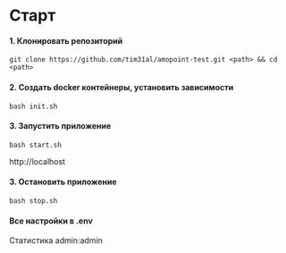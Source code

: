 # Старт

#### 1. Клонировать репозиторий
`git clone https://github.com/tim31al/amopoint-test.git <path> && cd <path>`


#### 2. Создать docker контейнеры, установить зависимости
`bash init.sh`


#### 3. Запустить приложение
`bash start.sh`

http://localhost


#### 3. Остановить приложение
`bash stop.sh`


#### Все настройки в .env
Статистика admin:admin




